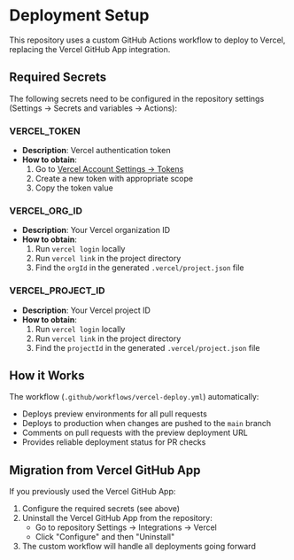 # Deployment Setup

This repository uses a custom GitHub Actions workflow to deploy to Vercel, replacing the Vercel GitHub App integration.

## Required Secrets

The following secrets need to be configured in the repository settings (Settings → Secrets and variables → Actions):

### VERCEL_TOKEN
- **Description**: Vercel authentication token
- **How to obtain**:
  1. Go to [Vercel Account Settings → Tokens](https://vercel.com/account/tokens)
  2. Create a new token with appropriate scope
  3. Copy the token value

### VERCEL_ORG_ID
- **Description**: Your Vercel organization ID
- **How to obtain**:
  1. Run `vercel login` locally
  2. Run `vercel link` in the project directory
  3. Find the `orgId` in the generated `.vercel/project.json` file

### VERCEL_PROJECT_ID
- **Description**: Your Vercel project ID
- **How to obtain**:
  1. Run `vercel login` locally
  2. Run `vercel link` in the project directory
  3. Find the `projectId` in the generated `.vercel/project.json` file

## How it Works

The workflow (`.github/workflows/vercel-deploy.yml`) automatically:
- Deploys preview environments for all pull requests
- Deploys to production when changes are pushed to the `main` branch
- Comments on pull requests with the preview deployment URL
- Provides reliable deployment status for PR checks

## Migration from Vercel GitHub App

If you previously used the Vercel GitHub App:
1. Configure the required secrets (see above)
2. Uninstall the Vercel GitHub App from the repository:
   - Go to repository Settings → Integrations → Vercel
   - Click "Configure" and then "Uninstall"
3. The custom workflow will handle all deployments going forward
